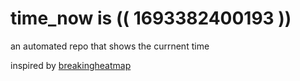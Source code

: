 # time_now is (( 1693382400193 ))

an automated repo that shows the currnent time

inspired by [breakingheatmap](https://github.com/breakingheatmap/breakingheatmap)